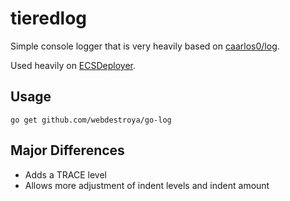# tieredlog

Simple console logger that is very heavily based on [caarlos0/log](https://github.com/caarlos0/log).

Used heavily on [ECSDeployer](https://ecsdeployer.com).

## Usage
```
go get github.com/webdestroya/go-log
```

## Major Differences
* Adds a TRACE level
* Allows more adjustment of indent levels and indent amount
